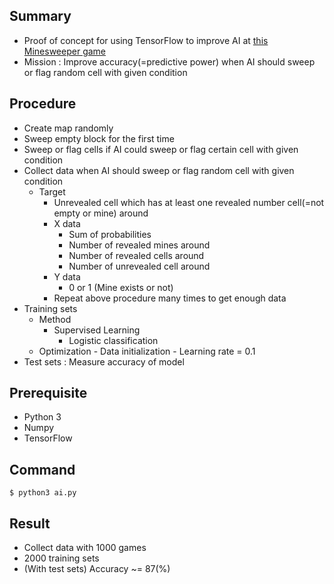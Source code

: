 ## Summary

- Proof of concept for using TensorFlow to improve AI at <a href="https://minemine.io">this Minesweeper game</a>
- Mission : Improve accuracy(=predictive power) when AI should sweep or flag random cell with given condition

## Procedure

- Create map randomly
- Sweep empty block for the first time
- Sweep or flag cells if AI could sweep or flag certain cell with given condition
- Collect data when AI should sweep or flag random cell with given condition
  - Target
	  - Unrevealed cell which has at least one revealed number cell(=not empty or mine) around
	- X data
		- Sum of probabilities
		- Number of revealed mines around
		- Number of revealed cells around
		- Number of unrevealed cell around
	- Y data
		- 0 or 1 (Mine exists or not)
	- Repeat above procedure many times to get enough data
- Training sets
	- Method
	  - Supervised Learning
		- Logistic classification
  - Optimization
		- Data initialization
		- Learning rate = 0.1
- Test sets : Measure accuracy of model

## Prerequisite

- Python 3
- Numpy
- TensorFlow

## Command

~~~~
$ python3 ai.py
~~~~

## Result

- Collect data with 1000 games
- 2000 training sets
- (With test sets) Accuracy ~= 87(%)

